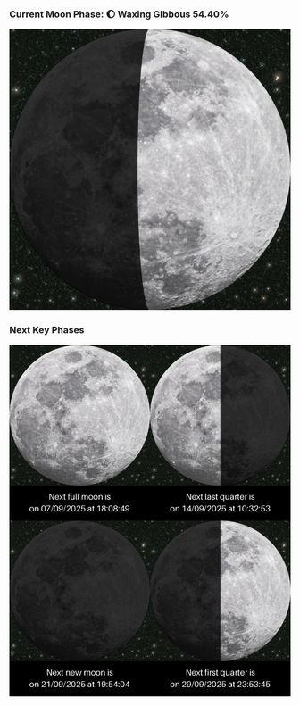 ### Current Moon Phase: 🌔 Waxing Gibbous 54.40%
![Moon Phase](moonphase.png)
### Next Key Phases
![Gallery](gallery.png)